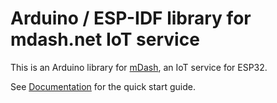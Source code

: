 # Arduino / ESP-IDF library for mdash.net IoT service

This is an Arduino library for [mDash](https://mdash.net), an IoT service
for ESP32.

See [Documentation](https://mdash.net/docs/) for the quick start guide.
